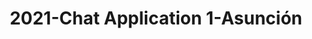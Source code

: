 ---
schema: default
title: 2021-Chat Application 1-Asunción
organization: Unitn
notes: The Wenet Chat Application 1 project was based on a chatbot that collected questions and answers from university students in Italy, Denmark, Paraguay, the United Kingdom, and Mongolia. It was conducted in March and June 2021 to improve the knowledge about students' lives to promote the design of better and more targeted technology and support tools for students. It was a European Union WeNet Horizon 2020-funded project with the overall goal of developing a diversity-aware, machine-mediated paradigm for social interactions. Data was collected with a Telegram App and the i-Log Application. Some of the data collected included the respondent’s career information (department, study course, study year,) and demographics (age, gender…). Questions were sent on the Telegram App and user answers were recorded, the i-Log App recorded sensor data (such as location, accelerometer…) from the user device. This data was collected in three phases, the first phase entailed interacting with the Telegram App Ask4Help, and sensor data was also collected during this phase. The second phase involved respondents answering a questionnaire, and in the third phase, they participated in a focus group to provide feedback.
resources:
  - name: 2021-Chatbot1-technical_report
    url: >-
      https://drive.google.com/file/d/1m3_2X4b3gv-9tQS45FBCG7IJiVyeHgW3/view?usp=sharing
    format: PDF
license: >-
  ./../../resources/2023LivePeopleLicense.html
dataset_name: Chat Application 1
location: Asunción (Paraguay)
latitude_map: 25.26
longitude_map: 57.57
start_date: 2021-03-16
end_date: 2021-03-31
dataset_type: Sensors, <a href="https://datascientiafoundation.github.io/LivePeople/datasets/2021-CH1-Asuncion-Diachronic-Interactions/"> Diachronic-Interactions</a>, <a href="https://datascientiafoundation.github.io/LivePeople/datasets/2021-CH1-Asuncion-Synchronic-Interactions/"> Synchronic-Interactions</a>
sensor_type:  <a href="https://datascientiafoundation.github.io/LivePeople/datasets/2021-CH1-Asuncion-App-usage/"> App-usage</a>, <a href="https://datascientiafoundation.github.io/LivePeople/datasets/2021-CH1-Asuncion-Position/"> Position</a>,  <a href="https://datascientiafoundation.github.io/LivePeople/datasets/2021-CH1-Asuncion-Connectivity/"> Connectivity</a>, <a href="https://datascientiafoundation.github.io/LivePeople/datasets/2021-CH1-Asuncion-Motion/"> Motion</a>,  <a href="https://datascientiafoundation.github.io/LivePeople/datasets/2021-CH1-Asuncion-Diachronic-Interactions/"> Diachronic-Interactions</a>, <a href="https://datascientiafoundation.github.io/LivePeople/datasets/2021-CH1-Asuncion-Synchronic-Interactions/"> Synchronic-Interactions</a> 
size: 4.9 MB  
dataset_format: parquet
other_format: csv
number_participants: 21
language: English 
collection_name: Chatbot1
project_url: <a href="https://ds.datascientia.eu/community/public/projects/dcfa089a-1394-4536-abce-0dc44d6aeebd">https://ds.datascientia.eu/community/public/projects/dcfa089a-1394-4536-abce-0dc44d6aeebd</a>
category:
  - Project
5_stars: 3
publication_date: 2023-04-18
identifier: 005.AAAE.AAD.** 
request_contact: datadistribution.knowdive@unitn.it
--- 